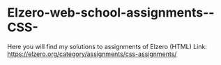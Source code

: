# Elzero-web-school-assignments--CSS-
Here you will find my solutions to assignments of Elzero (HTML) Link: https://elzero.org/category/assignments/css-assignments/
